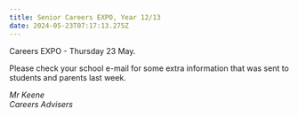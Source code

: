 ```yaml
---
title: Senior Careers EXPO, Year 12/13
date: 2024-05-23T07:17:13.275Z
---
```

Careers EXPO - Thursday 23 May.

Please check your school e-mail for some extra information that was sent to students and parents last week.

*Mr Keene  
Careers Advisers*